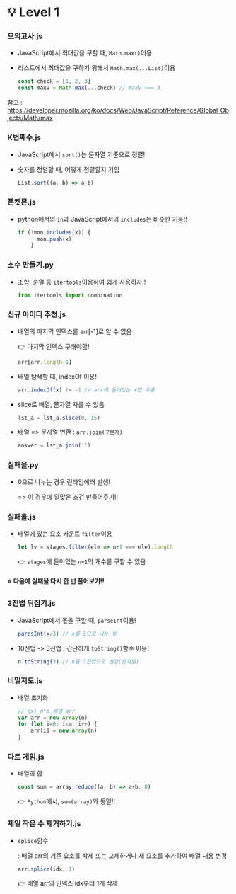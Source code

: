 # 💡 Level 1

### 모의고사.js

- JavaScript에서 최대값을 구할 때, `Math.max()`이용

- 리스트에서 최대값을 구하기 위해서 `Math.max(...List)`이용

  ```javascript
  const check = [1, 2, 3]
  const maxV = Math.max(...check) // maxV === 3
  ```

  

참고 : https://developer.mozilla.org/ko/docs/Web/JavaScript/Reference/Global_Objects/Math/max



### K번째수.js

- JavaScript에서 `sort()`는 문자열 기준으로 정렬!

- 숫자를 정렬할 때, 어떻게 정렬할지 기입

  ```javascript
  List.sort((a, b) => a-b)
  ```



### 폰켓몬.js

- python에서의 `in`과 JavaScript에서의 `includes`는 비슷한 기능!!

  ```javascript
  if (!mon.includes(x)) {
        mon.push(x)
      }
  ```



### 소수 만들기.py

- 조합, 순열 등 `itertools`이용하여 쉽게 사용하자!!

  ```python
  from itertools import combination
  ```




### 신규 아이디 추천.js

- 배열의 마지막 인덱스를 arr[-1]로 알 수 없음 

   👉 마지막 인덱스 구해야함!

   ```javascript
   arr[arr.length-1]
   ```

- 배열 탐색할 때, indexOf 이용!

   ```javascript
   arr.indexOf(x) != -1 // arr에 들어있는 x만 추출
   ```

- slice로 배열, 문자열 자를 수 있음

   ```javascript
   lst_a = lst_a.slice(0, 15)
   ```

- 배열 => 문자열 변환 : `arr.join(구분자)`

   ```javascript
   answer = lst_a.join('')
   ```



### 실패율.py

- 0으로 나누는 경우 런타임에러 발생!

  => 이 경우에 알맞은 조건 만들어주기!!

### 실패율.js

- 배열에 있는 요소 카운트 `filter`이용

  ```javascript
  let lv = stages.filter(ele => n+1 === ele).length
  ```

  👉 `stages`에 들어있는 `n+1`의 개수를 구할 수 있음

#### ⭐ 다음에 실패율 다시 한 번 풀어보기‼



### 3진법 뒤집기.js

- JavaScript에서 몫을 구할 때, `parseInt`이용!

  ```javascript
  paresInt(x/3) // x를 3으로 나눈 몫
  ```

- 10진법 -> 3진법 : 간단하게 `toString()`함수 이용!

  ```javascript
  n.toString(3) // n을 3진법으로 변경(문자열)
  ```



### 비밀지도.js

- 배열 초기화

  ```javascript
  // ex) n*m 배열 arr
  var arr = new Array(n)
  for (let i=0; i<m; i++) {
      arr[i] = new Array(n)
  }
  ```




### 다트 게임.js

- 배열의 합

  ```javascript
  const sum = array.reduce((a, b) => a+b, 0)
  ```

  👉 `Python`에서, `sum(array)`와 동일!!



### 제일 작은 수 제거하기.js

- `splice`함수

  : 배열 arr의 기존 요소를 삭제 또는 교체하거나 새 요소를 추가하여 배열 내용 변경

  ```javascript
  arr.splice(idx, 1)
  ```

  👉 배열 arr의 인덱스 idx부터 1개 삭제

